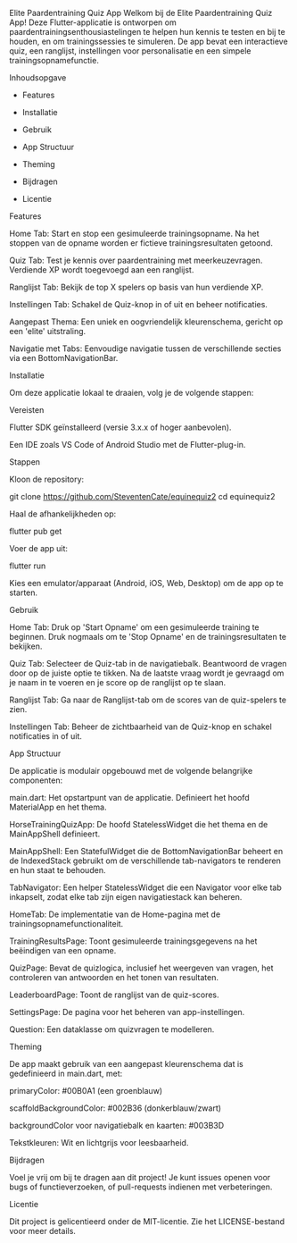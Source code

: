 Elite Paardentraining Quiz App
Welkom bij de Elite Paardentraining Quiz App! Deze Flutter-applicatie is ontworpen om paardentrainingsenthousiastelingen te helpen hun kennis te testen en bij te houden, en om trainingssessies te simuleren. De app bevat een interactieve quiz, een ranglijst, instellingen voor personalisatie en een simpele trainingsopnamefunctie.

Inhoudsopgave
- Features

- Installatie

- Gebruik

- App Structuur

- Theming

- Bijdragen

- Licentie

Features

Home Tab: Start en stop een gesimuleerde trainingsopname. Na het stoppen van de opname worden er fictieve trainingsresultaten getoond.

Quiz Tab: Test je kennis over paardentraining met meerkeuzevragen. Verdiende XP wordt toegevoegd aan een ranglijst.

Ranglijst Tab: Bekijk de top X spelers op basis van hun verdiende XP.

Instellingen Tab: Schakel de Quiz-knop in of uit en beheer notificaties.

Aangepast Thema: Een uniek en oogvriendelijk kleurenschema, gericht op een 'elite' uitstraling.

Navigatie met Tabs: Eenvoudige navigatie tussen de verschillende secties via een BottomNavigationBar.

Installatie

Om deze applicatie lokaal te draaien, volg je de volgende stappen:

Vereisten

Flutter SDK geïnstalleerd (versie 3.x.x of hoger aanbevolen).

Een IDE zoals VS Code of Android Studio met de Flutter-plug-in.

Stappen

Kloon de repository:

git clone https://github.com/SteventenCate/equinequiz2
cd equinequiz2


Haal de afhankelijkheden op:

flutter pub get

Voer de app uit:

flutter run

Kies een emulator/apparaat (Android, iOS, Web, Desktop) om de app op te starten.

Gebruik

Home Tab: Druk op 'Start Opname' om een gesimuleerde training te beginnen. Druk nogmaals om te 'Stop Opname' en de trainingsresultaten te bekijken.

Quiz Tab: Selecteer de Quiz-tab in de navigatiebalk. Beantwoord de vragen door op de juiste optie te tikken. Na de laatste vraag wordt je gevraagd om je naam in te voeren en je score op de ranglijst op te slaan.

Ranglijst Tab: Ga naar de Ranglijst-tab om de scores van de quiz-spelers te zien.

Instellingen Tab: Beheer de zichtbaarheid van de Quiz-knop en schakel notificaties in of uit.

App Structuur

De applicatie is modulair opgebouwd met de volgende belangrijke componenten:

main.dart: Het opstartpunt van de applicatie. Definieert het hoofd MaterialApp en het thema.

HorseTrainingQuizApp: De hoofd StatelessWidget die het thema en de MainAppShell definieert.

MainAppShell: Een StatefulWidget die de BottomNavigationBar beheert en de IndexedStack gebruikt om de verschillende tab-navigators te renderen en hun staat te behouden.

TabNavigator: Een helper StatelessWidget die een Navigator voor elke tab inkapselt, zodat elke tab zijn eigen navigatiestack kan beheren.

HomeTab: De implementatie van de Home-pagina met de trainingsopnamefunctionaliteit.

TrainingResultsPage: Toont gesimuleerde trainingsgegevens na het beëindigen van een opname.

QuizPage: Bevat de quizlogica, inclusief het weergeven van vragen, het controleren van antwoorden en het tonen van resultaten.

LeaderboardPage: Toont de ranglijst van de quiz-scores.

SettingsPage: De pagina voor het beheren van app-instellingen.

Question: Een dataklasse om quizvragen te modelleren.

Theming

De app maakt gebruik van een aangepast kleurenschema dat is gedefinieerd in main.dart, met:

primaryColor: #00B0A1 (een groenblauw)

scaffoldBackgroundColor: #002B36 (donkerblauw/zwart)

backgroundColor voor navigatiebalk en kaarten: #003B3D

Tekstkleuren: Wit en lichtgrijs voor leesbaarheid.

Bijdragen

Voel je vrij om bij te dragen aan dit project! Je kunt issues openen voor bugs of functieverzoeken, of pull-requests indienen met verbeteringen.

Licentie

Dit project is gelicentieerd onder de MIT-licentie. Zie het LICENSE-bestand voor meer details.
